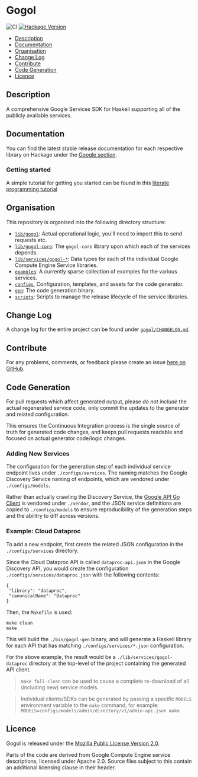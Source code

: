 # Gogol

![CI](https://github.com/brendanhay/gogol/actions/workflows/haskell.yml/badge.svg)
[![Hackage Version](https://img.shields.io/hackage/v/gogol.svg)](http://hackage.haskell.org/package/gogol)

* [Description](#description)
* [Documentation](#documentation)
* [Organisation](#organisation)
* [Change Log](#change-log)
* [Contribute](#contribute)
* [Code Generation](#code-generation)
* [Licence](#licence)

## Description

A comprehensive Google Services SDK for Haskell supporting all of the publicly available services.

## Documentation

You can find the latest stable release documentation for each respective library
on Hackage under the [Google section](http://hackage.haskell.org/packages/#cat:Google).

### Getting started

A simple tutorial for getting you started can be found in this [literate programming tutorial](examples/src/Example/Tutorial.lhs)

## Organisation

This repository is organised into the following directory structure:

* [`lib/gogol`](lib/gogol): Actual operational logic, you'll need to import this to send requests etc.
* [`lib/gogol-core`](lib/gogol-core): The `gogol-core` library upon which each of the services depends.
* [`lib/services/gogol-*`](lib/services): Data types for each of the individual Google Compute Engine Service libraries.
* [`examples`](examples): A currently sparse collection of examples for the various services.
* [`configs`](configs), Configuration, templates, and assets for the code generator.
* [`gen`](gen): The code generation binary.
* [`scripts`](scripts): Scripts to manage the release lifecycle of the service libraries.

## Change Log

A change log for the entire project can be found under [`gogol/CHANGELOG.md`](gogol/CHANGELOG.md).

## Contribute

For any problems, comments, or feedback please create an issue [here on GitHub](https://github.com/brendanhay/gogol/issues).

## Code Generation

For pull requests which affect generated output, please _do not include_ the actual regenerated service code, only commit the updates to the generator and related configuration.

This ensures the Continuous Integration process is the single source of truth for generated code changes, and keeps pull requests readable and focused on actual generator code/logic changes.

### Adding New Services

The configuration for the generation step of each individual service endpoint lives under `./configs/services`. The naming matches the Google Discovery Service naming of endpoints, which are vendored under `./configs/models`.

Rather than actually crawling the Discovery Service, the [Google API Go Client](https://www.github.com/google/google-api-go-client) is vendored under `./vendor`, and the JSON service definitions are copied to `./configs/models` to ensure reproducibility of the generation steps and the abilitry to diff across versions.

### Example: Cloud Dataproc

To add a new endpoint, first create the related JSON configuration in the `./configs/services` directory.

Since the Cloud Dataproc API is called `dataproc-api.json` in the Google Discovery API,
you would create the configuration `./configs/services/dataproc.json` with the following contents:

```
{
 "library": "dataproc",
 "canonicalName": "Dataproc"
}
```

Then, the `Makefile` is used:

```
make clean
make
```

This will build the `./bin/gogol-gen` binary, and will generate a Haskell library for each API that has matching `./configs/services/*.json` configuration.

For the above example, the result would be a `./lib/services/gogol-dataproc` directory at the top-level of the project containing the generated API client.

> `make full-clean` can be used to cause a complete re-download of all (including new) service models.

> Individual clients/SDKs can be generated by passing a specific `MODELS` environment variable to the `make` command, for example: `MODELS=configs/models/admin/directory/v1/admin-api.json make`

## Licence

Gogol is released under the [Mozilla Public License Version 2.0](http://www.mozilla.org/MPL/).

Parts of the code are derived from Google Compute Engine service descriptions, licensed under Apache 2.0.
Source files subject to this contain an additional licensing clause in their header.
